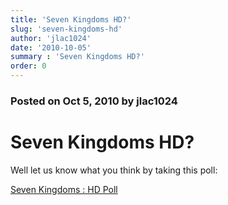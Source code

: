```yaml
---
title: 'Seven Kingdoms HD?'
slug: 'seven-kingdoms-hd'
author: 'jlac1024'
date: '2010-10-05'
summary : 'Seven Kingdoms HD?'
order: 0
---
```


### Posted on Oct 5, 2010 by jlac1024

# Seven Kingdoms HD?

Well let us know what you think by taking this poll:

[Seven Kingdoms : HD Poll](http://7kfans.com/poll/)
